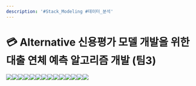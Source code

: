 ```yaml
---
description: '#Stack_Modeling #데이터_분석'
---
```


# 💳 Alternative 신용평가 모델 개발을 위한 대출 연체 예측 알고리즘 개발 (팀3)

![](<../../../../.gitbook/assets/Untitled (11).png>)![](<../../../../.gitbook/assets/Untitled 1 (14).png>)![](<../../../../.gitbook/assets/Untitled 2 (13).png>)![](<../../../../.gitbook/assets/Untitled 3 (11).png>)![](<../../../../.gitbook/assets/Untitled 4 (15).png>)![](<../../../../.gitbook/assets/Untitled 5 (14).png>)![](<../../../../.gitbook/assets/Untitled 6 (13).png>)![](<../../../../.gitbook/assets/Untitled 7 (11).png>)![](<../../../../.gitbook/assets/Untitled 8 (15).png>)![](<../../../../.gitbook/assets/Untitled 9 (13).png>)![](<../../../../.gitbook/assets/Untitled 10 (14).png>)![](<../../../../.gitbook/assets/Untitled 11 (15).png>)![](<../../../../.gitbook/assets/Untitled 12 (14).png>)![](<../../../../.gitbook/assets/Untitled 13 (12).png>)
